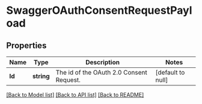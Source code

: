 # SwaggerOAuthConsentRequestPayload

## Properties
Name | Type | Description | Notes
------------ | ------------- | ------------- | -------------
**Id** | **string** | The id of the OAuth 2.0 Consent Request. | [default to null]

[[Back to Model list]](../README.md#documentation-for-models) [[Back to API list]](../README.md#documentation-for-api-endpoints) [[Back to README]](../README.md)


